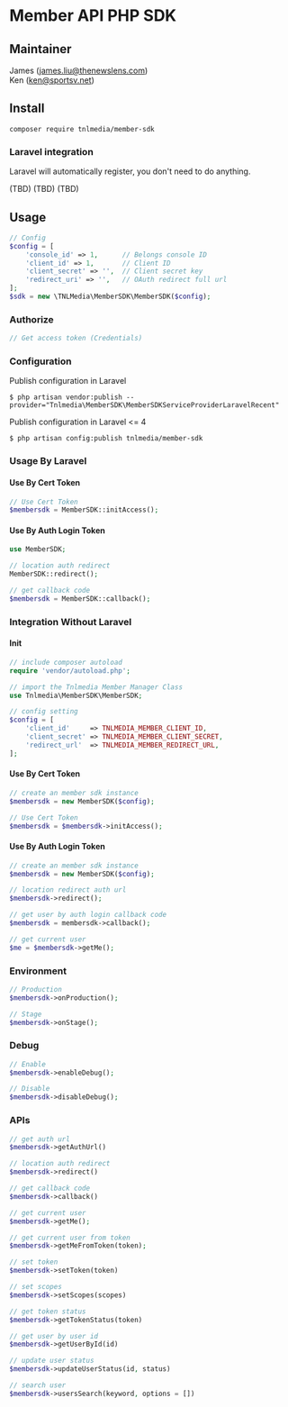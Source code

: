 # Member API PHP SDK

## Maintainer

James (james.liu@thenewslens.com)  
Ken (ken@sportsv.net)

## Install

```shell
composer require tnlmedia/member-sdk
```

### Laravel integration

Laravel will automatically register, you don't need to do anything.

(TBD)
(TBD)
(TBD)

## Usage
```php
// Config
$config = [
    'console_id' => 1,      // Belongs console ID
    'client_id' => 1,       // Client ID
    'client_secret' => '',  // Client secret key
    'redirect_uri' => '',   // OAuth redirect full url
];
$sdk = new \TNLMedia\MemberSDK\MemberSDK($config);
```

### Authorize
```php
// Get access token (Credentials)
```




### Configuration

Publish configuration in Laravel

```shell
$ php artisan vendor:publish --provider="Tnlmedia\MemberSDK\MemberSDKServiceProviderLaravelRecent"
```

Publish configuration in Laravel <= 4

```shell
$ php artisan config:publish tnlmedia/member-sdk 
```

### Usage By Laravel

#### Use By Cert Token

```php
// Use Cert Token
$membersdk = MemberSDK::initAccess();
```

#### Use By Auth Login Token

```php
use MemberSDK;

// location auth redirect 
MemberSDK::redirect(); 

// get callback code 
$membersdk = MemberSDK::callback();
```

### Integration Without Laravel

#### Init

```php
// include composer autoload
require 'vendor/autoload.php';

// import the Tnlmedia Member Manager Class
use Tnlmedia\MemberSDK\MemberSDK;

// config setting
$config = [
    'client_id'     => TNLMEDIA_MEMBER_CLIENT_ID,
    'client_secret' => TNLMEDIA_MEMBER_CLIENT_SECRET,
    'redirect_url'  => TNLMEDIA_MEMBER_REDIRECT_URL,
];
```

#### Use By Cert Token

```php
// create an member sdk instance 
$membersdk = new MemberSDK($config);

// Use Cert Token
$membersdk = $membersdk->initAccess();
```

#### Use By Auth Login Token

```php
// create an member sdk instance 
$membersdk = new MemberSDK($config);

// location redirect auth url
$membersdk->redirect(); 

// get user by auth login callback code 
$membersdk = membersdk->callback();

// get current user
$me = $membersdk->getMe();

```

### Environment

```php
// Production
$membersdk->onProduction();

// Stage
$membersdk->onStage();
```

### Debug

```php
// Enable
$membersdk->enableDebug();

// Disable
$membersdk->disableDebug();
```

### APIs

```php
// get auth url
$membersdk->getAuthUrl()

// location auth redirect
$membersdk->redirect()

// get callback code
$membersdk->callback()

// get current user
$membersdk->getMe();

// get current user from token
$membersdk->getMeFromToken(token);

// set token
$membersdk->setToken(token)

// set scopes
$membersdk->setScopes(scopes)

// get token status
$membersdk->getTokenStatus(token)

// get user by user id
$membersdk->getUserById(id)

// update user status
$membersdk->updateUserStatus(id, status)

// search user
$membersdk->usersSearch(keyword, options = [])
```

